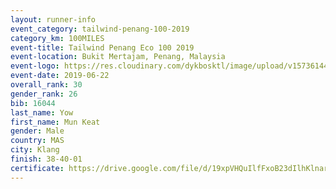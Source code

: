 ```yaml
--- 
layout: runner-info 
event_category: tailwind-penang-100-2019 
category_km: 100MILES 
event-title: Tailwind Penang Eco 100 2019 
event-location: Bukit Mertajam, Penang, Malaysia 
event-logo: https://res.cloudinary.com/dykbosktl/image/upload/v1573614442/Logo/Logo_gqlzi3.jpg 
event-date: 2019-06-22 
overall_rank: 30
gender_rank: 26
bib: 16044
last_name: Yow
first_name: Mun Keat
gender: Male
country: MAS
city: Klang
finish: 38-40-01
certificate: https://drive.google.com/file/d/19xpVHQuIlfFxoB23dIlhKlnarvc-cskT/view?usp=sharing
--- 
```

